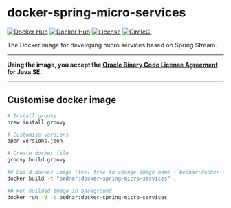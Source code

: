# docker-spring-micro-services
[![Docker Hub](https://img.shields.io/docker/pulls/bednar/docker-spring-micro-services.svg?style=flat)](https://registry.hub.docker.com/u/bednar/docker-spring-micro-services/) 
[![Docker Hub](https://img.shields.io/docker/stars/bednar/docker-spring-micro-services.svg?style=flat)](https://registry.hub.docker.com/u/bednar/docker-spring-micro-services/)
[![License](https://img.shields.io/badge/License-Apache%202.0-blue.svg)](https://raw.githubusercontent.com/bednar/docker-spring-micro-services/master/LICENSE)
[![CircleCI](https://circleci.com/gh/bednar/docker-spring-micro-services.svg?style=shield&circle-token=:circle-ci-badge-token)](https://circleci.com/gh/bednar/docker-spring-micro-services) 


The Docker image for developing micro services based on Spring Stream.
___
**Using the image, you accept the [Oracle Binary Code License Agreement](http://www.oracle.com/technetwork/java/javase/terms/license/index.html) for Java SE.**
___

## Customise docker image
```bash
# Install groovy
brew install groovy

# Customise versions
open versions.json

# Create docker file
groovy build.groovy

## Build docker image (feel free to change image name - bednar:docker-spring-micro-services)
docker build -t "bednar:docker-spring-micro-services" .

## Run builded image in background
docker run -d -t bednar:docker-spring-micro-services
```
